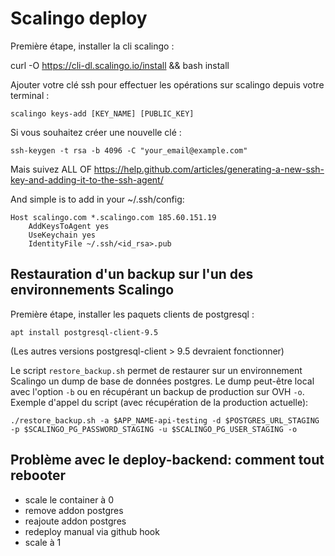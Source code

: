 # Scalingo deploy

Première étape, installer la cli scalingo :

curl -O https://cli-dl.scalingo.io/install && bash install


Ajouter votre clé ssh pour effectuer les opérations sur scalingo depuis votre terminal :

`scalingo keys-add [KEY_NAME] [PUBLIC_KEY]`

Si vous souhaitez créer une nouvelle clé :

`ssh-keygen -t rsa -b 4096 -C "your_email@example.com"`

Mais suivez ALL OF https://help.github.com/articles/generating-a-new-ssh-key-and-adding-it-to-the-ssh-agent/

And simple is to add in your ~/.ssh/config:

```
Host scalingo.com *.scalingo.com 185.60.151.19
    AddKeysToAgent yes
    UseKeychain yes
    IdentityFile ~/.ssh/<id_rsa>.pub
```


## Restauration d'un backup sur l'un des environnements Scalingo

Première étape, installer les paquets clients de postgresql :

`apt install postgresql-client-9.5`

(Les autres versions postgresql-client > 9.5 devraient fonctionner)

Le script `restore_backup.sh` permet de restaurer sur un environnement Scalingo un dump de base de données postgres.
Le dump peut-être local avec l'option `-b` ou en récupérant un backup de production sur OVH `-o`.
Exemple d'appel du script (avec récupération de la production actuelle):

`./restore_backup.sh -a $APP_NAME-api-testing -d $POSTGRES_URL_STAGING -p $SCALINGO_PG_PASSWORD_STAGING -u $SCALINGO_PG_USER_STAGING -o`

## Problème avec le deploy-backend: comment tout rebooter

- scale le container à 0
- remove addon postgres
- reajoute addon postgres
- redeploy manual via github hook
- scale à 1
